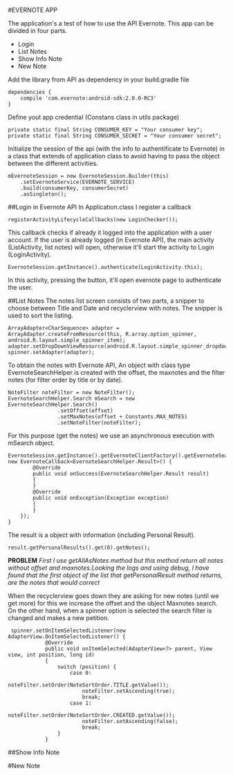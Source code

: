 #EVERNOTE APP

The application's a test of how to use the API Evernote.
This app can be divided in four parts.

- Login
- List Notes
- Show Info Note
- New Note

Add the library from API as dependency in your build.gradle file
```
dependencies {
    compile 'com.evernote:android-sdk:2.0.0-RC3'
}
```

Define yout app credential (Constans class in utils package) 

```
private static final String CONSUMER_KEY = "Your consumer key";
private static final String CONSUMER_SECRET = "Your consumer secret";
```

Initialize the session of the api (with the info to authentificate to Evernote) in a class that extends of application class to avoid having to pass the object between the different activities.

```
mEvernoteSession = new EvernoteSession.Builder(this)
    .setEvernoteService(EVERNOTE_SERVICE)
    .build(consumerKey, consumerSecret)
    .asSingleton();
```

##Login in Evernote API
In Application.class I register a callback
```
registerActivityLifecycleCallbacks(new LoginChecker());
```
This callback checks if already it logged into the application with a user account. If the user is already logged (in Evernote API), the main activity (ListActivity, list notes) will open, otherwise it'll start the activity to Login (LoginActivity).
```
EvernoteSession.getInstance().authenticate(LoginActivity.this);
```
In this activity, pressing the button, it'll open evernote page to authenticate the user.

##List Notes
The notes list screen consists of two parts, a snipper to choose between Title and Date and recyclerview with notes. The snipper is used to sort the listing.
```
ArrayAdapter<CharSequence> adapter = ArrayAdapter.createFromResource(this, R.array.option_spinner, android.R.layout.simple_spinner_item);
adapter.setDropDownViewResource(android.R.layout.simple_spinner_dropdown_item);
spinner.setAdapter(adapter);
```
To obtain the notes with Evernote API, An object with class type EvernoteSearchHelper is created with the offset, the maxnotes and the filter notes (for filter order by title or by date).
```
NoteFilter noteFilter = new NoteFilter();
EvernoteSearchHelper.Search mSearch = new EvernoteSearchHelper.Search()
				.setOffset(offset)
				.setMaxNotes(offset + Constants.MAX_NOTES)
				.setNoteFilter(noteFilter);
```
For this purpose (get the notes) we use an asynchronous execution with mSearch object.
```
EvernoteSession.getInstance().getEvernoteClientFactory().getEvernoteSearchHelper().executeAsync(mSearch, new EvernoteCallback<EvernoteSearchHelper.Result>() {
		@Override
		public void onSuccess(EvernoteSearchHelper.Result result)
		{
		}
		@Override
		public void onException(Exception exception)
		{
		}
	});
}
```
The result is a object with information (including Personal Result).
```
result.getPersonalResults().get(0).getNotes();
```
**PROBLEM**
*First I use getAllAsNotes method but this method return all notes without offset and maxnotes.Looking the logs and using debug, I have found that the first object of the list that getPersonalResult method returns, are the notes that would correct*

When the recyclerview goes down they are asking for new notes (until we get more) for this we increase the offset and the object Maxnotes search. On the other hand, when a spinner option is selected the search filter is changed and makes a new petition.

```
 spinner.setOnItemSelectedListener(new AdapterView.OnItemSelectedListener() {
		    @Override
		    public void onItemSelected(AdapterView<?> parent, View view, int position, long id)
		    {
			    switch (position) {
				    case 0:
					    noteFilter.setOrder(NoteSortOrder.TITLE.getValue());
					    noteFilter.setAscending(true);
					    break;
				    case 1:
					    noteFilter.setOrder(NoteSortOrder.CREATED.getValue());
					    noteFilter.setAscending(false);
					    break;
			    }
		    }
```

##Show Info Note


#New Note 
